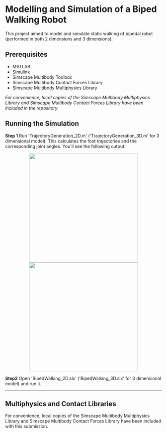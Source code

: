 # Modelling and Simulation of a Biped Walking Robot

This project aimed to model and simulate static walking of bipedal robot (performed in both 2 dimensions and 3 dimensions). 

## Prerequisites
* MATLAB
* Simulink
* Simscape Multibody Toolbox 
* Simscape Multibody Contact Forces Library
* Simscape Multibody Multiphysics Library

*For convenience, local copies of the Simscape Multibody Multiphysics Library and Simscape Multibody Contact Forces Library have been included in the repository.*

## Running the Simulation

**Step 1** Run 'TrajectoryGeneration_2D.m' ('TrajectoryGeneration_3D.m' for 3 dimensional model). This calculates the foot trajectories and the corresponding joint angles. You'll see the following output. 

<p align="center">
	<img src="https://github.com/p-akanksha/bipedal-walking/blob/master/2D_LeftLegAngle.PNG" width="350">
	<img src="https://github.com/p-akanksha/bipedal-walking/blob/master/2D_RightLegAngle.PNG" width="350">
</p>


**Step2** Open 'BipedWalking_2D.slx' ('BipedWalking_3D.slx' for 3 dimensional model) and run it. 

---

## Multiphysics and Contact Libraries
For convenience, local copies of the Simscape Multibody Multiphysics Library and
Simscape Multibody Contact Forces Library have been included with this submission.